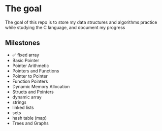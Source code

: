 # The goal
  The goal of this repo is to store my data structures and algorithms practice while studying the C language, and document my progress
  
## Milestones
- ✅ fixed array
- Basic Pointer
- Pointer Arithmetic
- Pointers and Functions
- Pointer to Pointer
- Function Pointers
- Dynamic Memory Allocation
- Structs and Pointers
- dynamic array
- strings
- linked lists
- sets
- hash table (map)
- Trees and Graphs
